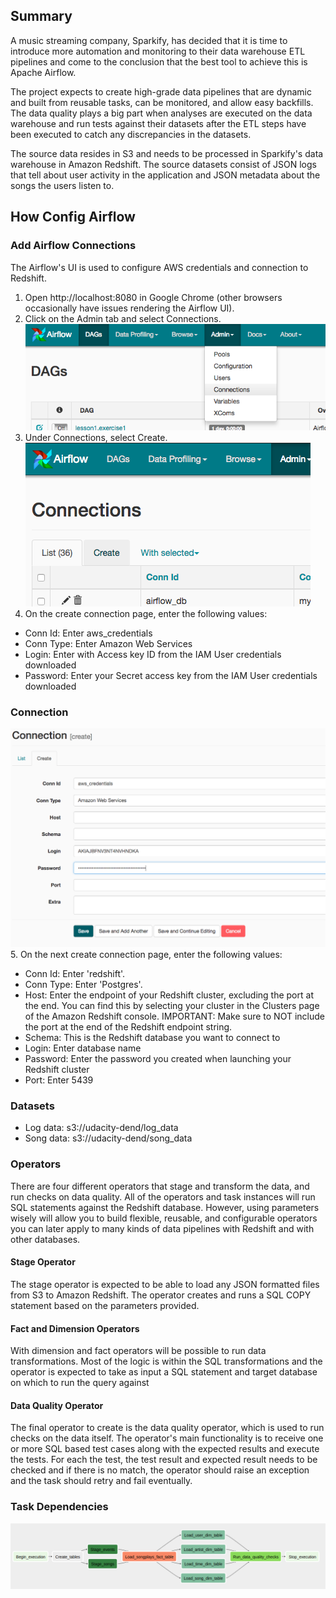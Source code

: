 ## Summary

A music streaming company, Sparkify, has decided that it is time to introduce more automation and monitoring to their data warehouse ETL pipelines and come to the conclusion that the best tool to achieve this is Apache Airflow.

The project expects to create high-grade data pipelines that are dynamic and built from reusable tasks, can be monitored, and allow easy backfills. The data quality plays a big part when analyses are executed on the data warehouse and run tests against their datasets after the ETL steps have been executed to catch any discrepancies in the datasets.

The source data resides in S3 and needs to be processed in Sparkify's data warehouse in Amazon Redshift. The source datasets consist of JSON logs that tell about user activity in the application and JSON metadata about the songs the users listen to.

## How Config Airflow

### Add Airflow Connections
The Airflow's UI is used to configure AWS credentials and connection to Redshift.

1. Open http://localhost:8080 in Google Chrome (other browsers occasionally have issues rendering the Airflow UI).
2. Click on the Admin tab and select Connections.
![Connections](img/admin-connections.png)
3. Under Connections, select Create.
![Create_Connections](img/create-connection.png)
4. On the create connection page, enter the following values:
* Conn Id: Enter aws_credentials
* Conn Type: Enter Amazon Web Services
* Login: Enter with Access key ID from the IAM User credentials downloaded
* Password: Enter your Secret access key from the IAM User credentials downloaded

### Connection
![Connection](img/connection-aws-credentials.png)
5. On the next create connection page, enter the following values:
* Conn Id: Enter 'redshift'.
* Conn Type: Enter 'Postgres'.
* Host: Enter the endpoint of your Redshift cluster, excluding the port at the end. You can find this by selecting your cluster in the Clusters page of the Amazon Redshift console. 
IMPORTANT: Make sure to NOT include the port at the end of the Redshift endpoint string.
* Schema: This is the Redshift database you want to connect to
* Login: Enter database name
* Password: Enter the password you created when launching your Redshift cluster
* Port: Enter 5439

### Datasets 

* Log data: s3://udacity-dend/log_data
* Song data: s3://udacity-dend/song_data

### Operators

There are four different operators that stage and transform the data, and run checks on data quality. All of the operators and task instances will run SQL statements against the Redshift database. However, using parameters wisely will allow you to build flexible, reusable, and configurable operators you can later apply to many kinds of data pipelines with Redshift and with other databases.

#### Stage Operator

The stage operator is expected to be able to load any JSON formatted files from S3 to Amazon Redshift. The operator creates and runs a SQL COPY statement based on the parameters provided.

#### Fact and Dimension Operators

With dimension and fact operators will be possible to run data transformations.  Most of the logic is within the SQL transformations and the operator is expected to take as input a SQL statement and target database on which to run the query against

#### Data Quality Operator

The final operator to create is the data quality operator, which is used to run checks on the data itself. The operator's main functionality is to receive one or more SQL based test cases along with the expected results and execute the tests. For each the test, the test result and expected result needs to be checked and if there is no match, the operator should raise an exception and the task should retry and fail eventually.

### Task Dependencies 

![Task_dependencies](img/task_dependencies.png) 
